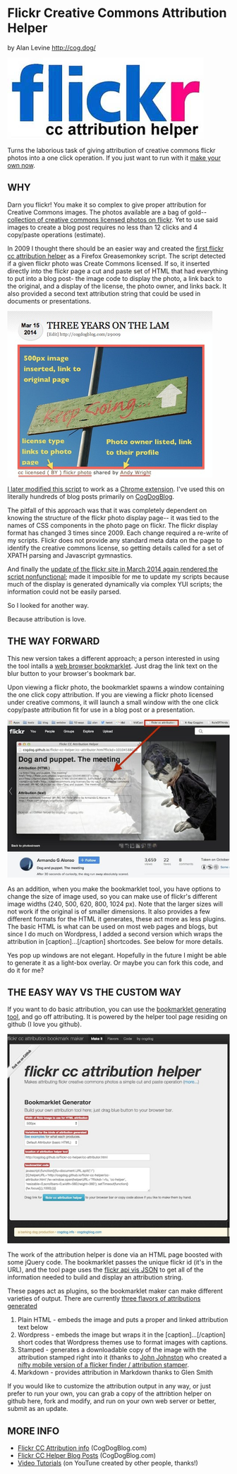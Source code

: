 Flickr Creative Commons Attribution Helper
=========================
by Alan Levine http://cog.dog/

![flickr needs help attribution](images/flickr-cc-logo.jpg "cc logo")

Turns the laborious task of giving attribution of creative commons flickr photos into a one click operation. If you just want to run with it [make your own now](https://cogdog.github.io/flickr-cc-helper/).

WHY
-----

Darn you flickr! You make it so complex to give proper attribution for Creative Commons images. The photos available are a bag of gold-- [collection of creative commons licensed photos on flickr](https://flickr.com/creativecommons). Yet to use said images to create a blog post requires no less than 12 clicks and 4 copy/paste operations (estimate).

In 2009 I thought there should be an easier way and created the [first flickr cc attribution helper](http://userscripts.org/scripts/show/49395) as a Firefox Greasemonkey script.  The script detected if a given flickr photo was Create Commons licensed. If so, it inserted directly into the flickr page a cut and paste set of HTML that had everything to put into a blog post- the image code to display the photo, a link back to the original, and a display of the license, the photo owner, and links back.  It also provided a second text attribution string that could be used in documents or presentations.

![how I like to give attribution](images/cc-sttribution-example.jpg "cc logo")

[I later modified this script](http://cogdogblog.com/flickr-cc-helper/) to work as a [Chrome extension](https://chrome.google.com/webstore/detail/flickr-cc-attribution-hel/gcnphdhkhoepofbahkgfifigellgklbp). I've used this on literally hundreds of blog posts primarily on [CogDogBlog](http://cogdogblog.com/).

The pitfall of this approach was that it was completely dependent on knowing the structure of the flickr photo display page-- it was tied to the names of CSS components in the photo page on flickr. The flickr display format has changed 3 times since 2009.  Each change required a re-write of my scripts. Flickr does not provide any standard meta data on the page to identify the creative commons license, so getting details called for a set of XPATH parsing and Javascript gymnastics.
			
And finally the [update of the flickr site in March 2014 again rendered the script nonfunctional](http://cogdogblog.com/2014/03/26/new-flickr-trashes-creative-commons-attribution-helper/); made it imposible for me to update my scripts because much of the display is generated dynamically via complex YUI scripts; the information could not be easily parsed.

So I looked for another way.

Because attribution is love.
	
THE WAY FORWARD
-----

This new version takes a different approach; a person interested  in using the tool intalls a [web browser bookmarklet](https:). Just drag the link text on the blur button to your browser's bookmark bar.

Upon viewing a flickr photo, the bookmarklet spawns a window containing the one click copy attribution. If you are viewing a flickr photo licensed under creative commons, it will launch a small window with the one click copy/paste attribution fit for use in a blog post or a presentation.

![Screen shot of image helper](images/flickr-cc-helper-in-action.jpg "Example")

As an addition, when you make the bookmarklet tool, you have options to change the size of image used, so you can make use of flickr's different image widths (240, 500, 620, 800, 1024 px). Note that the larger sizes will not work if the original is of smaller dimensions. It also provides a few different formats for the HTML it generates, these act more as less plugins. The basic HTML is what can be used on most web pages and blogs, but since I do much on Wordpress, I added a second version which wraps the attribution in [caption]...[/caption] shortcodes. See below for more details.

Yes pop up windows are not elegant. Hopefully in the future I might be able to generate it as a light-box overlay. Or maybe you can fork this code, and do it for me?

THE EASY WAY VS THE CUSTOM WAY
-----

If you want to do basic attribution, you can use the [bookmarklet generating tool](https://cogdog.github.io/flickr-cc-helper/), and go off attributing.  It is powered by the helper tool page residing on github (I love you github).

![The Bookmarklet maker](images/cc-helper-maker.jpg "The Maker")

The work of the attribution helper is done via an HTML page boosted with some jQuery code. The bookmarklet passes the unique flickr id (it's in the URL), and the tool page uses the [flickr api vis JSON](https://www.flickr.com/services/api/response.json.html) to get all of the information needed to build and display an attribution string.

These pages act as plugins, so the bookmarklet maker can make different varieties of output. There are currently [three flavors of attributions generated](https://cogdog.github.io/flickr-cc-helper/flavors.html)

1. Plain HTML - embeds the image and puts a proper and linked attribution text below
2. Wordpress - embeds the image but wraps it in the [caption]...[/caption] short codes that Wordpress themes use to format images with captions.
3. Stamped - generates a downloadable copy of the image with the attribution stamped right into it (thanks to [John Johnston](http://johnjohnston.info) who created a [nifty mobile version of a flicker finder / attribution stamper](http://johnjohnston.info/flickrcctouch/).
4. Markdown - provides attribution in Markdown thanks to Glen Smith

If you would like to customize the attribution output in any way, or just prefer to run your own,  you can grab a copy of the attribtion helper on github here, fork and modify, and run on your own web server or better, submit as an update.

MORE INFO
----

* [Flickr CC Attribution info](http://cogdogblog.com/flickr-cc-helper/) (CogDogBlog.com)
* [Flickr CC Helper Blog Posts](http://cogdogblog.com/tag/cc-attribution-helper/)  (CogDogBlog.com)
* [Video Tutorials](https://www.youtube.com/results?search_query=flickr+cc+attribution+helper) (on YouTune created by other people, thanks!)

